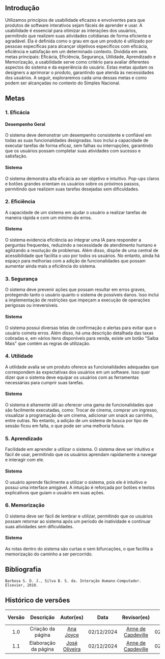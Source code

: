 ## Introdução
Utilizamos princípios de usabilidade eficazes e envolventes para que produtos de software interativos sejam fáceis de aprender e usar. A usabilidade é essencial para otimizar as interações dos usuários, permitindo que realizem suas atividades cotidianas de forma eficiente e agradável. Ela é definida como o grau em que um produto é utilizado por pessoas específicas para alcançar objetivos específicos com eficácia, eficiência e satisfação em um determinado contexto. Dividida em seis metas principais: Eficácia, Eficiência, Segurança, Utilidade, Aprendizado e Memorização, a usabilidade serve como critério para avaliar diferentes aspectos do sistema e da experiência do usuário. Estas metas ajudam os designers a aprimorar o produto, garantindo que atenda às necessidades dos usuários. A seguir, exploraremos cada uma dessas metas e como podem ser alcançadas no contexto do Simples Nacional.

## Metas
### 1. Eficácia
#### Desempenho Geral
O sistema deve demonstrar um desempenho consistente e confiável em todas as suas funcionalidades designadas. Isso inclui a capacidade de executar tarefas de forma eficaz, sem falhas ou interrupções, garantindo que os usuários possam completar suas atividades com sucesso e satisfação.
#### Sistema
O sistema demonstra alta eficácia ao ser objetivo e intuitivo. Pop-ups claros e botões grandes orientam os usuários sobre os próximos passos, permitindo que realizem suas tarefas desejadas sem dificuldades.

### 2. Eficiência
A capacidade de um sistema em ajudar o usuário a realizar tarefas de maneira rápida e com um mínimo de erros.
#### Sistema
O sistema evidencia eficiência ao integrar uma IA para responder a perguntas frequentes, reduzindo a necessidade de atendimento humano e agilizando a resolução de problemas. Além disso, dispõe de uma central de acessibilidade que facilita o uso por todos os usuários. No entanto, ainda há espaço para melhorias com a adição de funcionalidades que possam aumentar ainda mais a eficiência do sistema.

### 3. Segurança
O sistema deve prevenir ações que possam resultar em erros graves, protegendo tanto o usuário quanto o sistema de possíveis danos. Isso inclui a implementação de restrições que impeçam a execução de operações perigosas ou irreversíveis.
#### Sistema
O sistema possui diversas telas de confirmação e alertas para evitar que o usuário cometa erros. Além disso, há uma descrição detalhada das taxas cobradas e, em vários itens disponíveis para venda, existe um botão "Saiba Mais" que contém as regras de utilização.

### 4. Utilidade
A utilidade avalia se um produto oferece as funcionalidades adequadas que correspondem às expectativas dos usuários em um software. Isso quer dizer que o sistema deve equipar os usuários com as ferramentas necessárias para cumprir suas tarefas.
#### Sistema
O sistema é altamente útil ao oferecer uma gama de funcionalidades que são facilmente executadas, como: Trocar de cinema, comprar um ingresso, visualizar a programação de um cinema, adicionar um snack ao carrinho, entre outras. No entanto, a adição de um sistema de busca por tipo de sessão ficou em falta, o que pode ser uma melhoria futura.

### 5. Aprendizado
Facilidade em aprender a utilizar o sistema. O sistema deve ser intuitivo e fácil de usar, permitindo que os usuários aprendam rapidamente a navegar e interagir com ele.
#### Sistema
O usuário aprende fácilmente a utilizar o sistema, pois ele é intuitivo e possui uma interface amigável. A intuição é reforçada por botões e textos explicativos que guiam o usuário em suas ações.

### 6. Memorização
O sistema deve ser fácil de lembrar e utilizar, permitindo que os usuários possam retornar ao sistema após um período de inatividade e continuar suas atividades sem dificuldades.
#### Sistema
As rotas dentro do sistema são curtas e sem bifurcações, o que facilita a memorização do caminho a ser percorrido.

## Bibliografia

    Barbosa S. D. J., Silva B. S. da. Interação Humano-Computador. Elsevier, 2010.


## Histórico de versões

| Versão |     Descrição      |                     Autor(es)                     |    Data    |                     Revisor(es)                     | Data de revisão |
| :----: | :----------------: | :-----------------------------------------------: | :--------: | :-------------------------------------------------: | :-------------: |
|  1.0   | Criação da página | [Ana Joyce](https://github.com/anajoyceamorim) | 02/12/2024 |  [Anne de Capdeville](https://github.com/nanecapde) |   02/12/2024   |
|  1.1   | Elaboração da página | [José Oliveira](https://github.com/Jose1277) | 02/12/2024 |  [Anne de Capdeville](https://github.com/nanecapde) |   02/12/2024   |

